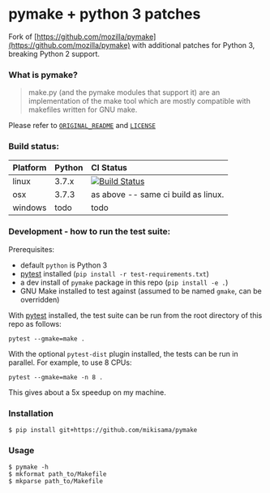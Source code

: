 pymake + python 3 patches
=========================

Fork of [https://github.com/mozilla/pymake](https://github.com/mozilla/pymake) with additional patches for Python 3, breaking Python 2 support.

### What is pymake?

>	make.py (and the pymake modules that support it) are an implementation of the make tool
>	which are mostly compatible with makefiles written for GNU make.

Please refer to [`ORIGINAL_README`](/ORIGINAL_README) and [`LICENSE`](/LICENSE)

### Build status:

Platform    | Python | CI Status
------------|:-------|:------------
linux       | 3.7.x  | [![Build Status](https://travis-ci.com/fcostin/pymake.svg?branch=master)](https://travis-ci.com/fcostin/pymake)
osx         | 3.7.3  | as above -- same ci build as linux.
windows     | todo   | todo


### Development - how to run the test suite:

Prerequisites:

*	default `python` is Python 3
*	[pytest](https://docs.pytest.org) installed (`pip install -r test-requirements.txt`)
*	a dev install of `pymake` package in this repo (`pip install -e .`)
*	GNU Make installed to test against (assumed to be named `gmake`, can be overridden)

With [pytest](https://docs.pytest.org) installed, the test suite can be run from the root directory of this repo as follows:

```
pytest --gmake=make .
```

With the optional `pytest-dist` plugin installed, the tests can be run in parallel. For example, to use 8 CPUs:

```
pytest --gmake=make -n 8 .
```

This gives about a 5x speedup on my machine.

### Installation
```
$ pip install git+https://github.com/mikisama/pymake
```

### Usage
```
$ pymake -h
$ mkformat path_to/Makefile
$ mkparse path_to/Makefile
```
